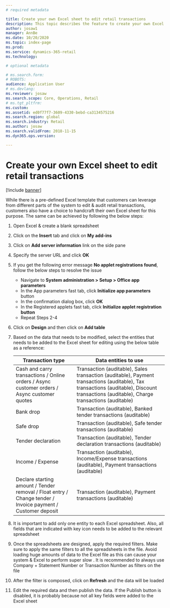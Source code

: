 ```yaml
---
# required metadata

title: Create your own Excel sheet to edit retail transactions
description: This topic describes the feature to create your own Excel sheet to edit retail transactions in Dynamics 365 Commerce.
author: josaw1
manager: AnnBe
ms.date: 10/20/2020
ms.topic: index-page
ms.prod: 
ms.service: dynamics-365-retail
ms.technology: 

# optional metadata

# ms.search.form: 
# ROBOTS: 
audience: Application User
# ms.devlang: 
ms.reviewer: josaw
ms.search.scope: Core, Operations, Retail
# ms.tgt_pltfrm: 
ms.custom: 
ms.assetid: ed0f77f7-3609-4330-bebd-ca3134575216
ms.search.region: global
ms.search.industry: Retail
ms.author: josaw
ms.search.validFrom: 2018-11-15
ms.dyn365.ops.version: 

---
```

# Create your own Excel sheet to edit retail transactions

[!include [banner](includes/banner.md)]

While there is a pre-defined Excel template that customers can leverage from different parts of the system to edit & audit retail transactions, customers also have a choice to handcraft their own Excel sheet for this purpose. The same can be achieved by following the below steps:

1.	Open Excel & create a blank spreadsheet
2.	Click on the **Insert** tab and click on **My add-ins**
3.	Click on **Add server information** link on the side pane 
4.	Specify the server URL and click **OK**
5.	If you get the following error message **No applet registrations found**, follow the below steps to resolve the issue
    - Navigate to **System administration > Setup > Office app parameters**
    - In the App parameters fast tab, click **Initialize app parameters** button
    - In the confirmation dialog box, click **OK**
    - In the Registered applets fast tab, click **Initialize applet registration button**
    - Repeat Steps 2-4   
6.	Click on **Design** and then click on **Add table**
7.	Based on the data that needs to be modified, select the entities that needs to be added to the Excel sheet for editing using the below table as a reference:
    
    | Transaction type | Data entities to use|
    |------------------|---------------------|
    | Cash and carry transactions / Online orders / Async customer orders / Async customer quotes | Transaction (auditable), Sales transaction (auditable), Payment transactions (auditable), Tax transactions (auditable), Discount transactions (auditable), Charge transactions (auditable) |
    | Bank drop | Transaction (auditable), Banked tender transactions (auditable) |
    | Safe drop |	Transaction (auditable), Safe tender transactions (auditable) |
    | Tender declaration | Transaction (auditable), Tender declaration transactions (auditable) |
    | Income / Expense | Transaction (auditable), Income/Expense transactions (auditable), Payment transactions (auditable) |
    | Declare starting amount / Tender removal / Float entry / Change tender / Invoice payment / Customer deposit | Transaction (auditable), Payment transactions (auditable) |

8.	It is important to add only one entity to each Excel spreadsheet. Also, all fields that are indicated with key icon needs to be added to the relevant spreadsheet
9.	Once the spreadsheets are designed, apply the required filters. Make sure to apply the same filters to all the spreadsheets in the file. Avoid loading huge amounts of data to the Excel file as this can cause your system & Excel to perform super slow   . It is recommended to always use Company + Statement Number or Transaction Number as filters on the file
10.	After the filter is composed, click on **Refresh** and the data will be loaded
11.	Edit the required data and then publish the data. If the Publish button is disabled, it is probably because not all key fields were added to the Excel sheet

